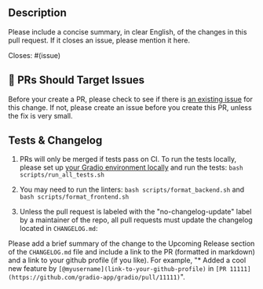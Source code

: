## Description

Please include a concise summary, in clear English, of the changes in this pull request. If it closes an issue, please mention it here.

Closes: #(issue)

## 🎯 PRs Should Target Issues

Before your create a PR, please check to see if there is [an existing issue](https://github.com/gradio-app/gradio/issues) for this change. If not, please create an issue before you create this PR, unless the fix is very small. 

## Tests & Changelog

1. PRs will only be merged if tests pass on CI. To run the tests locally, please set up [your Gradio environment locally](https://github.com/gradio-app/gradio/blob/main/CONTRIBUTING.md) and run the tests: `bash scripts/run_all_tests.sh`

1. You may need to run the linters: `bash scripts/format_backend.sh` and `bash scripts/format_frontend.sh`
  
1. Unless the pull request is labeled with the "no-changelog-update" label by a maintainer of the repo, all pull requests must update the changelog located in `CHANGELOG.md`:

Please add a brief summary of the change to the Upcoming Release section of the `CHANGELOG.md` file and include
a link to the PR (formatted in markdown) and a link to your github profile (if you like). For example, "* Added a cool new feature by `[@myusername](link-to-your-github-profile)` in `[PR 11111](https://github.com/gradio-app/gradio/pull/11111)`".

